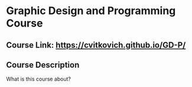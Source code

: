 # Graphic Design and Programming Course

## Course Link: https://cvitkovich.github.io/GD-P/

## Course Description
What is this course about?
